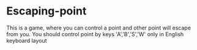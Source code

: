 # Escaping-point

This is a game, where you can control a point and other point will escape from you. You should control point by keys 'A','B','S','W' only in English keyboard layout
